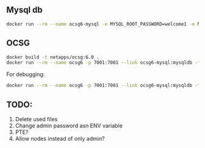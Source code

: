 
## Mysql db

```sh
docker run --rm --name ocsg6-mysql -e MYSQL_ROOT_PASSWORD=welcome1 -e MYSQL_DATABASE=ocsg -e MYSQL_USER=ocsg -e MYSQL_PASSWORD=ocsg -d mysql:5.6
```

## OCSG

```sh
docker build -t netapps/ocsg:6.0 .
docker run --rm --name ocsg6 -p 7001:7001 --link ocsg6-mysql:mysqldb -t -i netapps/ocsg:6.0 
```

For debugging:

```sh
docker run --rm --name ocsg6 -p 7001:7001 --link ocsg6-mysql:mysqldb -t -i netapps/ocsg:6.0 /bin/bash
```

## TODO:

1. Delete used files
2. Change admin password asn ENV variable
3. PTE?
4. Allow nodes instead of only admin?
